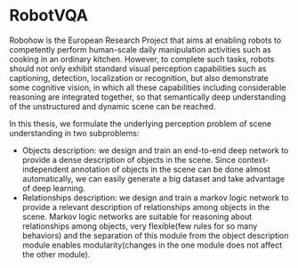 
# RobotVQA

   Robohow is the European Research Project that aims at enabling robots to competently perform human-scale daily manipulation activities such as cooking in an ordinary kitchen. However, to complete such tasks, robots should not only exhibit standard visual perception capabilities such as captioning, detection, localization or recognition, but also demonstrate some cognitive vision, in which all these capabilities including considerable reasoning are integrated together, so that semantically deep understanding of the unstructured and dynamic scene can be reached. 
   
   In this thesis, we formulate the underlying perception problem of scene understanding in two subproblems:
- Objects description: we design and train an end-to-end deep network to provide a dense description of objects in the scene. Since context-independent annotation of objects in the scene can be done almost automatically, we can easily generate a big dataset and take advantage of deep learning.
- Relationships description: we design and train a markov logic network to provide a relevant description of relationships among objects in the scene. Markov logic networks are suitable for reasoning about relationships among objects, very flexible(few rules for so many behaviors) and the separation of this module from the object description module enables modularity(changes in the one module does not affect the other module).
